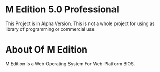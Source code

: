 # M Edition 5.0 Professional

This Project is in Alpha Version. This is not a whole project for using as library of programming or commercial use.

# About Of M Edition
M Edition Is a Web Operating System For Web-Platform BIOS.

